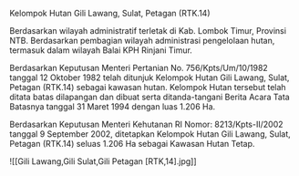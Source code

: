 Kelompok Hutan Gili Lawang, Sulat, Petagan (RTK.14)

Berdasarkan wilayah administratif terletak di Kab. Lombok Timur, Provinsi NTB. Berdasarkan pembagian wilayah administrasi pengelolaan hutan, termasuk dalam wilayah Balai KPH Rinjani Timur.

Berdasarkan Keputusan Menteri Pertanian No. 756/Kpts/Um/10/1982 tanggal 12 Oktober 1982 telah ditunjuk Kelompok Hutan Gili Lawang, Sulat, Petagan (RTK.14) sebagai kawasan hutan. Kelompok Hutan tersebut telah ditata batas dilapangan dan dibuat serta ditanda-tangani Berita Acara Tata Batasnya tanggal 31 Maret 1994 dengan luas 1.206 Ha.

Berdasarkan Keputusan Menteri Kehutanan RI Nomor: 8213/Kpts-II/2002 tanggal 9 September 2002, ditetapkan Kelompok Hutan Gili Lawang, Sulat, Petagan (RTK.14) seluas 1.206 Ha sebagai Kawasan Hutan Tetap.

![[Gili Lawang,Gili Sulat,Gili Petagan [RTK,14].jpg]]